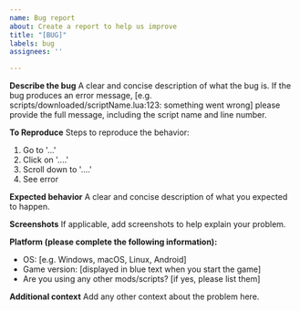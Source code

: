 ```yaml
---
name: Bug report
about: Create a report to help us improve
title: "[BUG]"
labels: bug
assignees: ''

---
```


**Describe the bug**
A clear and concise description of what the bug is.
If the bug produces an error message, [e.g. scripts/downloaded/scriptName.lua:123: something went wrong] please provide the full message, including the script name and line number.

**To Reproduce**
Steps to reproduce the behavior:
1. Go to '...'
2. Click on '....'
3. Scroll down to '....'
4. See error

**Expected behavior**
A clear and concise description of what you expected to happen.

**Screenshots**
If applicable, add screenshots to help explain your problem.

**Platform (please complete the following information):**
 - OS: [e.g. Windows, macOS, Linux, Android]
 - Game version: [displayed in blue text when you start the game]
 - Are you using any other mods/scripts? [if yes, please list them]

**Additional context**
Add any other context about the problem here.
